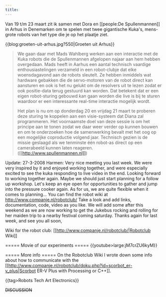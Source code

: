 ```yaml
---
title: 
---
```

Van 19 t/m 23 maart zit ik samen met Dora en [[people:De Spullenmannen]] in Arhus in Denemarken om te spelen met twee gigantische Kuka's, mens-grote robots van het type die je op het plaatje ziet.

{{blog:groeten-uit-arhus.jpg?550|Groeten uit Arhus}}

<blockquote>We gaan daar met Mads Wahlberg werken aan een interactie met de Kuka robots die de Spullenmannen afgelopen najaar aan hem hebben overgedaan. Mads heeft in Aarhus een aantal technisch vaardige enthousiastelingen verzameld in een robot-clubje dat elke woensdagavond aan de robots sleutelt. Ze hebben inmiddels wat hardware gebakken die de servo-motoren van de robot direct kan aansturen en ook is het nu gelukt om de resolvers uit te lezen zodat er ook positie-data terug gestuurd kan worden. Dat betekent dat er een eigen robot-sturing gebouwd kan gaan worden die live is bij te sturen waardoor er een interessante real-time interactie mogelijk wordt.

Het plan is nu om op donderdag 20 en vrijdag 21 maart te proberen deze sturing te koppelen aan een visie-systeem dat Diana zal programmeren. Het voornaamste doel van deze sessie is om het principe aan te tonen zodat we daar weer verder op kunnen bouwen en om te onderzoeken hoe de samenwerking bevalt met het oog op een mogelijke coproductie volgend jaar. Technisch gezien is de missie geslaagd als we tenminste één robot-as direct op een camerabeeld kunnen laten reageren. ([[http://www.spullenmannen.nl]])</blockquote>

Update: 27-3-2008
Harmen: Very nice meeting you last week. We were very inspired by it and enjoyed working together, and were especially excited to see the kuka responding to live video in the end. Looking forward to working together again.
Maybe we should just start planning for a follow up workshop. Let's keep an eye open for opportunities to gather and jump into the pressure cooker again. As for us, we are quite flexible when it comes to planning...
You can find the robot wiki at http://www.companje.nl/robotclub/ Take a look and add links, documentation, code, video as you like. We will add some after this weekend as we are now working to get the Jukebus rocking and rolling for her maiden trip to a nearby festival coming saturday.
Thanks again for last week, and see you all soon,

Wiki for the robot club: [[http://www.companje.nl/robotclub/|Robotclub Wiki]]


===== Movie of our experiments =====
{{youtube>large:jM7crZU6kyM}}

===== More info =====
On the Robotclub Wiki I wrote down some info about how to communicate with the [[http://www.companje.nl/robotclub/doku.php?id=scorbot_er-v_plus|Scorbot ER-V Plus with Processing or C++]].



{{tag>Robots Tech Art Electronics}}

~~DISCUSSION~~
